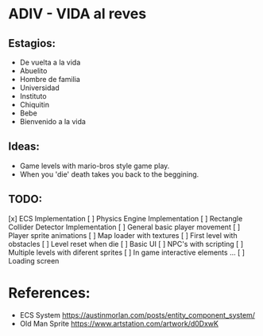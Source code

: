 # ADIV - VIDA al reves

## Estagios:
- De vuelta a la vida
- Abuelito
- Hombre de familia
- Universidad
- Instituto
- Chiquitin
- Bebe
- Bienvenido a la vida

## Ideas:
- Game levels with mario-bros style game play.
- When you 'die' death takes you back to the beggining.

## TODO:
[x] ECS Implementation
[ ] Physics Engine Implementation
[ ] Rectangle Collider Detector Implementation
[ ] General basic player movement
[ ] Player sprite animations
[ ] Map loader with textures
[ ] First level with obstacles
[ ] Level reset when die
[ ] Basic UI 
[ ] NPC's with scripting
[ ] Multiple levels with diferent sprites
[ ] In game interactive elements
...
[ ] Loading screen

# References:
- ECS System https://austinmorlan.com/posts/entity_component_system/
- Old Man Sprite https://www.artstation.com/artwork/d0DxwK